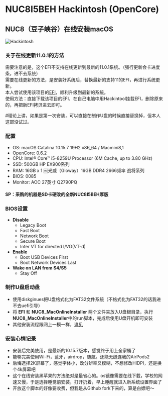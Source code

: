 # NUC8I5BEH Hackintosh (OpenCore)
## NUC8（豆子峡谷）在线安装macOS

![Hackintosh](AboutThisMac.png)

### 关于在线更新11.0.1的方法
需要注意的是，这个EFI不支持在线更新到最新的11.0.1系统。（强行更新会卡进度条，进不去系统）  
需要在线更新的方法，是安装好系统后，替换最新的支持11的EFI，再进行系统更新。  
本人尝试使用该项目的[EFI](https://github.com/csrutil/NUC8I5BEH)，顺利升级到最新的系统。  
使用方法：直接下载该项目的EFI，在自己电脑中用Hackintool挂载EFI，删除原来的，再把新EFI拷贝进去即可。  

#理论上讲，如果是第一次安装，可以直接在制作U盘的时候直接替换掉，但本人这部没试过。


### 配置
+ OS: macOS Catalina 10.15.7 19H2 x86_64 / Macmini8,1
+ OpenCore: 0.6.2
+ CPU: Intel® Core™ i5-8259U Processor (6M Cache, up to 3.80 GHz)
+ SSD: 500GB HP EX900系列
+ RAM: 16GB x 1 ￼光威（Gloway）16GB DDR4 2666频率 战将系列
+ BIOS: 0085
+ Monitor: AOC 27英寸 Q2790PQ

#### SP：采购的机器是SD卡硬改的全新NUC8I5BEH厚版

### BIOS设置
+ __Disable__
	- Legacy Boot
	- Fast Boot
	- Network Boot
	- Secure Boot
	- Inter VT for directed I/VO(VT-d)
+ __Enable__
	- Boot USB Devices First
	- Boot Network Devices Last
+ __Wake on LAN from S4/S5__
	- Stay Off


### 制作U盘启动盘
+ 使用diskginues把U盘格式化为FAT32文件系统（不格式化为FAT32的话我进不去uefi引导）
+ 将 **EFI** 和 **NUC8_MacOnlineInstaller** 两个文件夹放入U盘根目录，执行**NUC8_MacOnlineInstaller**中的run脚本，完成后使用U盘开机即可安装
+ 其他安装流程跟网上一模一样，[详见](https://www.jianshu.com/p/78510cfa4a64)


### 安装心情记录
+ 安装后完美使用，是最新的10.15.7版本，感觉终于用上全家桶了
+ 能够完美使用Wi-Fi，蓝牙，airdrop，随航。还能无缝连我的AirPods2
+ 后悔选择2K屏幕了，感觉字体小，改分辨率又模糊，不想修改HIDPI，还是换个4k屏幕吧
+ 这个在线安装黑苹果的方法绝对是最省心的。os镜像需要在线下载，学校的网速又慢，于是选择睡觉前安装，打开扔着，早上睡醒就进入新系统设置界面了
+ 开放这个脚本的好像要收费，但我是从Github fork下来的，算是白嫖吧～
